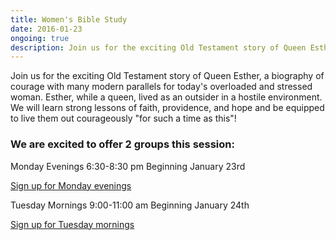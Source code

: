 ```yaml
---
title: Women's Bible Study
date: 2016-01-23
ongoing: true
description: Join us for the exciting Old Testament story of Queen Esther...
---
```


Join us for the exciting Old Testament story of Queen Esther, a biography of courage with many modern parallels for today's overloaded and stressed woman. Esther, while a queen, lived as an outsider in a hostile environment. We will learn strong lessons of faith, providence, and hope and be equipped to live them out courageously "for such a time as this"!

### We are excited to offer 2 groups this session:

Monday Evenings 6:30-8:30 pm Beginning January 23rd

<a href="https://lifestonechurch.breezechms.com/form/86154a34">Sign up for Monday evenings</a>

Tuesday Mornings 9:00-11:00 am Beginning January 24th

<a href="https://lifestonechurch.breezechms.com/form/86154a">Sign up for Tuesday mornings</a>
